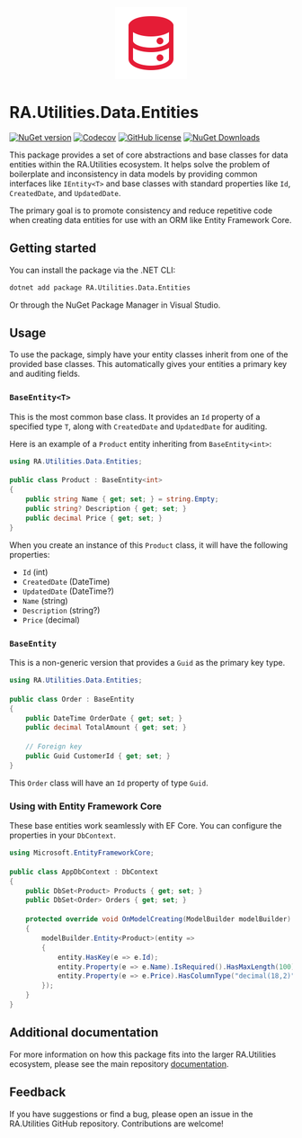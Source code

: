 <p align="center">
  <img src="https://raw.githubusercontent.com/RedonAlla/RA.Utilities/7609528d2f5783472cd1b6a8be8cc20957e85fbb/Assets/Images/entity.svg" alt="RA.Utilities.Data.Entities Logo" width="128">
</p>

# RA.Utilities.Data.Entities

[![NuGet version](https://img.shields.io/nuget/v/RA.Utilities.Data.Entities?logo=nuget&label=NuGet)](https://www.nuget.org/packages/RA.Utilities.Data.Entities/)
[![Codecov](https://codecov.io/github/RedonAlla/RA.Utilities/graph/badge.svg)](https://codecov.io/github/RedonAlla/RA.Utilities)
[![GitHub license](https://img.shields.io/github/license/RedonAlla/RA.Utilities)](https://github.com/RedonAlla/RA.Utilities/blob/main/LICENSE)
[![NuGet Downloads](https://img.shields.io/nuget/dt/RA.Utilities.Data.Entities.svg)](https://www.nuget.org/packages/RA.Utilities.Data.Entities/)

This package provides a set of core abstractions and base classes for data entities within the RA.Utilities ecosystem. It helps solve the problem of boilerplate and inconsistency in data models by providing common interfaces like `IEntity<T>` and base classes with standard properties like `Id`, `CreatedDate`, and `UpdatedDate`.

The primary goal is to promote consistency and reduce repetitive code when creating data entities for use with an ORM like Entity Framework Core.

## Getting started

You can install the package via the .NET CLI:

```bash
dotnet add package RA.Utilities.Data.Entities
```

Or through the NuGet Package Manager in Visual Studio.

## Usage

To use the package, simply have your entity classes inherit from one of the provided base classes. This automatically gives your entities a primary key and auditing fields.

### `BaseEntity<T>`

This is the most common base class. It provides an `Id` property of a specified type `T`, along with `CreatedDate` and `UpdatedDate` for auditing.

Here is an example of a `Product` entity inheriting from `BaseEntity<int>`:

```csharp
using RA.Utilities.Data.Entities;

public class Product : BaseEntity<int>
{
    public string Name { get; set; } = string.Empty;
    public string? Description { get; set; }
    public decimal Price { get; set; }
}
```

When you create an instance of this `Product` class, it will have the following properties:

*   `Id` (int)
*   `CreatedDate` (DateTime)
*   `UpdatedDate` (DateTime?)
*   `Name` (string)
*   `Description` (string?)
*   `Price` (decimal)

### `BaseEntity`

This is a non-generic version that provides a `Guid` as the primary key type.

```csharp
using RA.Utilities.Data.Entities;

public class Order : BaseEntity
{
    public DateTime OrderDate { get; set; }
    public decimal TotalAmount { get; set; }
    
    // Foreign key
    public Guid CustomerId { get; set; }
}
```

This `Order` class will have an `Id` property of type `Guid`.

### Using with Entity Framework Core

These base entities work seamlessly with EF Core. You can configure the properties in your `DbContext`.

```csharp
using Microsoft.EntityFrameworkCore;

public class AppDbContext : DbContext
{
    public DbSet<Product> Products { get; set; }
    public DbSet<Order> Orders { get; set; }

    protected override void OnModelCreating(ModelBuilder modelBuilder)
    {
        modelBuilder.Entity<Product>(entity =>
        {
            entity.HasKey(e => e.Id);
            entity.Property(e => e.Name).IsRequired().HasMaxLength(100);
            entity.Property(e => e.Price).HasColumnType("decimal(18,2)");
        });
    }
}
```

## Additional documentation

For more information on how this package fits into the larger RA.Utilities ecosystem, please see the main repository [documentation](https://redonalla.github.io/RA.Utilities/nuget-packages/Data/Entities/).

## Feedback

If you have suggestions or find a bug, please open an issue in the RA.Utilities GitHub repository. Contributions are welcome!